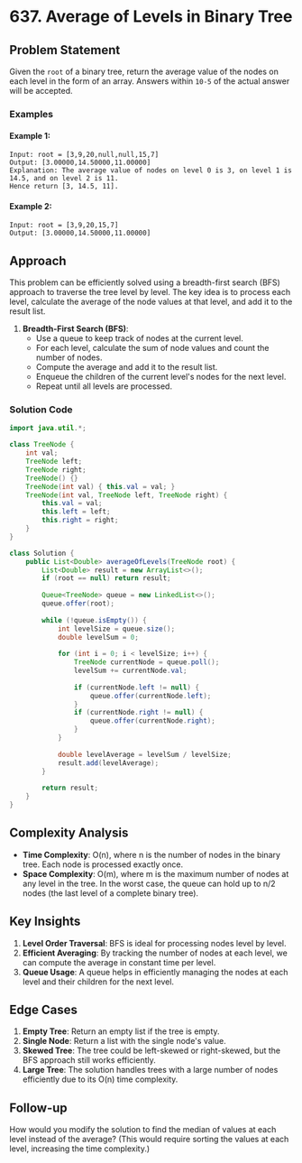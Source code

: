 # 637. Average of Levels in Binary Tree

## Problem Statement
Given the `root` of a binary tree, return the average value of the nodes on each level in the form of an array. Answers within `10-5` of the actual answer will be accepted.

### Examples

#### Example 1:
```
Input: root = [3,9,20,null,null,15,7]
Output: [3.00000,14.50000,11.00000]
Explanation: The average value of nodes on level 0 is 3, on level 1 is 14.5, and on level 2 is 11.
Hence return [3, 14.5, 11].
```

#### Example 2:
```
Input: root = [3,9,20,15,7]
Output: [3.00000,14.50000,11.00000]
```

## Approach
This problem can be efficiently solved using a breadth-first search (BFS) approach to traverse the tree level by level. The key idea is to process each level, calculate the average of the node values at that level, and add it to the result list.

1. **Breadth-First Search (BFS)**:
   - Use a queue to keep track of nodes at the current level.
   - For each level, calculate the sum of node values and count the number of nodes.
   - Compute the average and add it to the result list.
   - Enqueue the children of the current level's nodes for the next level.
   - Repeat until all levels are processed.

### Solution Code
```java
import java.util.*;

class TreeNode {
    int val;
    TreeNode left;
    TreeNode right;
    TreeNode() {}
    TreeNode(int val) { this.val = val; }
    TreeNode(int val, TreeNode left, TreeNode right) {
        this.val = val;
        this.left = left;
        this.right = right;
    }
}

class Solution {
    public List<Double> averageOfLevels(TreeNode root) {
        List<Double> result = new ArrayList<>();
        if (root == null) return result;
        
        Queue<TreeNode> queue = new LinkedList<>();
        queue.offer(root);
        
        while (!queue.isEmpty()) {
            int levelSize = queue.size();
            double levelSum = 0;
            
            for (int i = 0; i < levelSize; i++) {
                TreeNode currentNode = queue.poll();
                levelSum += currentNode.val;
                
                if (currentNode.left != null) {
                    queue.offer(currentNode.left);
                }
                if (currentNode.right != null) {
                    queue.offer(currentNode.right);
                }
            }
            
            double levelAverage = levelSum / levelSize;
            result.add(levelAverage);
        }
        
        return result;
    }
}
```

## Complexity Analysis
- **Time Complexity**: O(n), where n is the number of nodes in the binary tree. Each node is processed exactly once.
- **Space Complexity**: O(m), where m is the maximum number of nodes at any level in the tree. In the worst case, the queue can hold up to n/2 nodes (the last level of a complete binary tree).

## Key Insights
1. **Level Order Traversal**: BFS is ideal for processing nodes level by level.
2. **Efficient Averaging**: By tracking the number of nodes at each level, we can compute the average in constant time per level.
3. **Queue Usage**: A queue helps in efficiently managing the nodes at each level and their children for the next level.

## Edge Cases
1. **Empty Tree**: Return an empty list if the tree is empty.
2. **Single Node**: Return a list with the single node's value.
3. **Skewed Tree**: The tree could be left-skewed or right-skewed, but the BFS approach still works efficiently.
4. **Large Tree**: The solution handles trees with a large number of nodes efficiently due to its O(n) time complexity.

## Follow-up
How would you modify the solution to find the median of values at each level instead of the average? (This would require sorting the values at each level, increasing the time complexity.)